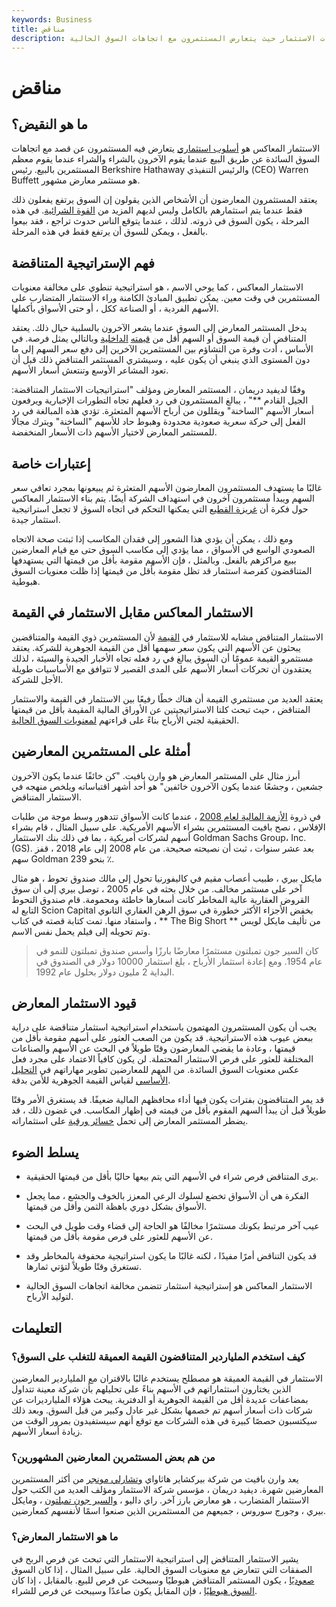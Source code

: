 ```yaml
---
keywords: Business
title: مناقض
description: الاستثمار المعاكس هو نوع من استراتيجيات الاستثمار حيث يتعارض المستثمرون مع اتجاهات السوق الحالية.
---
```


# مناقض
## ما هو النقيض؟

الاستثمار المعاكس هو [أسلوب استثماري](/investing_style) يتعارض فيه المستثمرون عن قصد مع اتجاهات السوق السائدة عن طريق البيع عندما يقوم الآخرون بالشراء والشراء عندما يقوم معظم المستثمرين بالبيع. رئيس Berkshire Hathaway والرئيس التنفيذي (CEO) Warren Buffett هو مستثمر معارض مشهور.

يعتقد المستثمرون المعارضون أن الأشخاص الذين يقولون إن السوق يرتفع يفعلون ذلك فقط عندما يتم استثمارهم بالكامل وليس لديهم المزيد من [القوة الشرائية](/purchasingpower). في هذه المرحلة ، يكون السوق في ذروته. لذلك ، عندما يتوقع الناس حدوث تراجع ، فقد بيعوا بالفعل ، ويمكن للسوق أن يرتفع فقط في هذه المرحلة.

## فهم الإستراتيجية المتناقضة

الاستثمار المعاكس ، كما يوحي الاسم ، هو استراتيجية تنطوي على مخالفة معنويات المستثمرين في وقت معين. يمكن تطبيق المبادئ الكامنة وراء الاستثمار المتضارب على الأسهم الفردية ، أو الصناعة ككل ، أو حتى الأسواق بأكملها.

يدخل المستثمر المعارض إلى السوق عندما يشعر الآخرون بالسلبية حيال ذلك. يعتقد المتناقض أن قيمة السوق أو السهم أقل من [قيمته](/intrinsicvalue) [الداخلية](/intrinsicvalue) وبالتالي يمثل فرصة. في الأساس ، أدت وفرة من التشاؤم بين المستثمرين الآخرين إلى دفع سعر السهم إلى ما دون المستوى الذي ينبغي أن يكون عليه ، وسيشتري المستثمر المتناقض ذلك قبل أن تعود المشاعر الأوسع وتنتعش أسعار الأسهم.

وفقًا لديفيد دريمان ، المستثمر المعارض ومؤلف "استراتيجيات الاستثمار المتناقضة: الجيل القادم **" ، يبالغ المستثمرون في رد فعلهم تجاه التطورات الإخبارية ويرفعون أسعار الأسهم "الساخنة" ويقللون من أرباح الأسهم المتعثرة. تؤدي هذه المبالغة في رد الفعل إلى حركة سعرية صعودية محدودة وهبوط حاد للأسهم "الساخنة" ويترك مجالًا للمستثمر المعارض لاختيار الأسهم ذات الأسعار المنخفضة.

## إعتبارات خاصة

غالبًا ما يستهدف المستثمرون المعارضون الأسهم المتعثرة ثم يبيعونها بمجرد تعافي سعر السهم ويبدأ مستثمرون آخرون في استهداف الشركة أيضًا. يتم بناء الاستثمار المعاكس حول فكرة أن [غريزة القطيع](/herdinstinct) التي يمكنها التحكم في اتجاه السوق لا تجعل استراتيجية استثمار جيدة.

ومع ذلك ، يمكن أن يؤدي هذا الشعور إلى فقدان المكاسب إذا ثبتت صحة الاتجاه الصعودي الواسع في الأسواق ، مما يؤدي إلى مكاسب السوق حتى مع قيام المعارضين ببيع مراكزهم بالفعل. وبالمثل ، فإن الأسهم مقومة بأقل من قيمتها التي يستهدفها المتناقضون كفرصة استثمار قد تظل مقومة بأقل من قيمتها إذا ظلت معنويات السوق هبوطية.

## الاستثمار المعاكس مقابل الاستثمار في القيمة

الاستثمار المتناقض مشابه للاستثمار في [القيمة](/valueinvesting) لأن المستثمرين ذوي القيمة والمتناقضين يبحثون عن الأسهم التي يكون سعر سهمها أقل من القيمة الجوهرية للشركة. يعتقد مستثمرو القيمة عمومًا أن السوق يبالغ في رد فعله تجاه الأخبار الجيدة والسيئة ، لذلك يعتقدون أن تحركات أسعار الأسهم على المدى القصير لا تتوافق مع الأساسيات طويلة الأجل للشركة.

يعتقد العديد من مستثمري القيمة أن هناك خطًا رفيعًا بين الاستثمار في القيمة والاستثمار المتناقض ، حيث تبحث كلتا الاستراتيجيتين عن الأوراق المالية المقيمة بأقل من قيمتها الحقيقية لجني الأرباح بناءً على قراءتهم [لمعنويات السوق الحالية](/marketsentiment).

## أمثلة على المستثمرين المعارضين

أبرز مثال على المستثمر المعارض هو وارن بافيت. "كن خائفًا عندما يكون الآخرون جشعين ، وجشعًا عندما يكون الآخرون خائفين" هو أحد أشهر اقتباساته ويلخص منهجه في الاستثمار المتناقض.

في ذروة [الأزمة المالية لعام 2008](/credit-crisis) ، عندما كانت الأسواق تتدهور وسط موجة من طلبات الإفلاس ، نصح بافيت المستثمرين بشراء الأسهم الأمريكية. على سبيل المثال ، قام بشراء أسهم لشركات أمريكية ، بما في ذلك بنك الاستثمار Goldman Sachs Group، Inc. (GS). بعد عشر سنوات ، ثبت أن نصيحته صحيحة. من عام 2008 إلى عام 2018 ، قفز سهم Goldman بنحو 239 ٪.

مايكل بيري ، طبيب أعصاب مقيم في كاليفورنيا تحول إلى مالك صندوق تحوط ، هو مثال آخر على مستثمر مخالف. من خلال بحثه في عام 2005 ، توصل بيري إلى أن سوق القروض العقارية عالية المخاطر كانت أسعارها خاطئة ومحمومة. قام صندوق التحوط التابع له Scion Capital بخفض الأجزاء الأكثر خطورة في سوق الرهن العقاري الثانوي واستفاد منها. تمت كتابة قصته في كتاب ، ** The Big Short ** من تأليف مايكل لويس وتم تحويله إلى فيلم يحمل نفس الاسم.

> كان السير جون تمبلتون مستثمرًا معارضًا بارزًا وأسس صندوق تمبلتون للنمو في عام 1954. ومع إعادة استثمار الأرباح ، بلغ استثمار 10000 دولار في الصندوق في البداية 2 مليون دولار بحلول عام 1992.

>

## قيود الاستثمار المعارض

يجب أن يكون المستثمرون المهتمون باستخدام استراتيجية استثمار متناقضة على دراية ببعض عيوب هذه الاستراتيجية. قد يكون من الصعب العثور على أسهم مقومة بأقل من قيمتها ، وعادة ما يقضي المعارضون وقتًا طويلاً في البحث عن الأسهم والصناعات المختلفة للعثور على فرص الاستثمار المحتملة. لن يكون كافياً الاعتماد على مجرد فعل عكس معنويات السوق السائدة. من المهم للمعارضين تطوير مهاراتهم في [التحليل الأساسي](/fundamentalanalysis) لقياس القيمة الجوهرية للأمن بدقة.

قد يمر المتناقضون بفترات يكون فيها أداء محافظهم المالية ضعيفًا. قد يستغرق الأمر وقتًا طويلاً قبل أن يبدأ السهم المقوم بأقل من قيمته في إظهار المكاسب. في غضون ذلك ، قد يضطر المستثمر المعارض إلى تحمل [خسائر ورقية](/paperprofitorloss) على استثماراته.

## يسلط الضوء

- يرى المتناقض فرص شراء في الأسهم التي يتم بيعها حاليًا بأقل من قيمتها الحقيقية.

- الفكرة هي أن الأسواق تخضع لسلوك الرعي المعزز بالخوف والجشع ، مما يجعل الأسواق بشكل دوري باهظة الثمن وأقل من قيمتها.

- عيب آخر مرتبط بكونك مستثمرًا مخالفًا هو الحاجة إلى قضاء وقت طويل في البحث عن الأسهم للعثور على فرص مقومة بأقل من قيمتها.

- قد يكون التناقض أمرًا مفيدًا ، لكنه غالبًا ما يكون استراتيجية محفوفة بالمخاطر وقد تستغرق وقتًا طويلاً لتؤتي ثمارها.

- الاستثمار المعاكس هو إستراتيجية استثمار تتضمن مخالفة اتجاهات السوق الحالية لتوليد الأرباح.

## التعليمات

### كيف استخدم الملياردير المتناقضون القيمة العميقة للتغلب على السوق؟

الاستثمار في القيمة العميقة هو مصطلح يستخدم غالبًا بالاقتران مع الملياردير المعارضين الذين يختارون استثماراتهم في الأسهم بناءً على تحليلهم بأن شركة معينة تتداول بمضاعفات عديدة أقل من القيمة الجوهرية أو الدفترية. يبحث هؤلاء المليارديرات عن شركات ذات أسعار أسهم تم خصمها بشكل غير عادل وكبير من قبل السوق. وبعد ذلك سيكتسبون حصصًا كبيرة في هذه الشركات مع توقع أنهم سيستفيدون بمرور الوقت من زيادة أسعار الأسهم.

### من هم بعض المستثمرين المعارضين المشهورين؟

يعد وارن بافيت من شركة بيركشاير هاثاواي [وتشارلي مونجر](/charlie-munger) من أكثر المستثمرين المعارضين شهرة. ديفيد دريمان ، مؤسس شركة الاستثمار ومؤلف العديد من الكتب حول الاستثمار المتضارب ، هو معارض بارز آخر. راي داليو ، [والسير جون تمبلتون](/sirjohntempleton) ، ومايكل بيري ، وجورج سوروس ، جميعهم من المستثمرين الذين صنعوا اسمًا لأنفسهم كمعارضين.

### ما هو الاستثمار المعارض؟

يشير الاستثمار المتناقض إلى استراتيجية الاستثمار التي تبحث عن فرص الربح في الصفقات التي تتعارض مع معنويات السوق الحالية. على سبيل المثال ، إذا كان السوق [صعوديًا](/bull) ، يكون المستثمر المتناقض هبوطيًا وسيبحث عن فرص للبيع. بالمقابل ، إذا كان [السوق هبوطيًا](/bearmarket) ، فإن المقابل يكون صاعدًا وسيبحث عن فرص للشراء.

